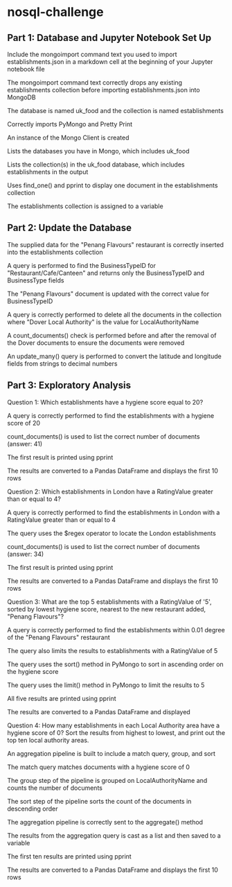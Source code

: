 # nosql-challenge

## Part 1: Database and Jupyter Notebook Set Up 

Include the mongoimport command text you used to import establishments.json in a markdown cell at the beginning of your Jupyter notebook file 

The mongoimport command text correctly drops any existing establishments collection before importing establishments.json into MongoDB 

The database is named uk_food and the collection is named establishments 

Correctly imports PyMongo and Pretty Print 

An instance of the Mongo Client is created 

Lists the databases you have in Mongo, which includes uk_food 

Lists the collection(s) in the uk_food database, which includes establishments in the output 

Uses find_one() and pprint to display one document in the establishments collection 

The establishments collection is assigned to a variable 

## Part 2: Update the Database 

The supplied data for the "Penang Flavours" restaurant is correctly inserted into the establishments collection 

A query is performed to find the BusinessTypeID for "Restaurant/Cafe/Canteen" and returns only the BusinessTypeID and BusinessType fields 

The "Penang Flavours" document is updated with the correct value for BusinessTypeID 

A query is correctly performed to delete all the documents in the collection where "Dover Local Authority" is the value for LocalAuthorityName 

A count_documents() check is performed before and after the removal of the Dover documents to ensure the documents were removed

An update_many() query is performed to convert the latitude and longitude fields from strings to decimal numbers

## Part 3: Exploratory Analysis 

Question 1: Which establishments have a hygiene score equal to 20?

A query is correctly performed to find the establishments with a hygiene score of 20 

count_documents() is used to list the correct number of documents (answer: 41) 

The first result is printed using pprint 

The results are converted to a Pandas DataFrame and displays the first 10 rows 

Question 2: Which establishments in London have a RatingValue greater than or equal to 4?

A query is correctly performed to find the establishments in London with a RatingValue greater than or equal to 4

The query uses the $regex operator to locate the London establishments 

count_documents() is used to list the correct number of documents (answer: 34) 

The first result is printed using pprint 

The results are converted to a Pandas DataFrame and displays the first 10 rows 

Question 3: What are the top 5 establishments with a RatingValue of '5', sorted by lowest hygiene score, nearest to the new restaurant added, "Penang Flavours"? 

A query is correctly performed to find the establishments within 0.01 degree of the "Penang Flavours" restaurant

The query also limits the results to establishments with a RatingValue of 5 

The query uses the sort() method in PyMongo to sort in ascending order on the hygiene score 

The query uses the limit() method in PyMongo to limit the results to 5 

All five results are printed using pprint 

The results are converted to a Pandas DataFrame and displayed 

Question 4: How many establishments in each Local Authority area have a hygiene score of 0? Sort the results from highest to lowest, and print out the top ten local authority areas. 

An aggregation pipeline is built to include a match query, group, and sort 

The match query matches documents with a hygiene score of 0 

The group step of the pipeline is grouped on LocalAuthorityName and counts the number of documents

The sort step of the pipeline sorts the count of the documents in descending order 

The aggregation pipeline is correctly sent to the aggregate() method 

The results from the aggregation query is cast as a list and then saved to a variable 

The first ten results are printed using pprint 

The results are converted to a Pandas DataFrame and displays the first 10 rows 